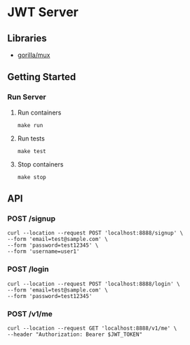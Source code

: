 # JWT Server
## Libraries
- [gorilla/mux](https://github.com/gorilla/mux)

## Getting Started
### Run Server
1. Run containers
    ```shell
    make run
    ```
2. Run tests
    ```shell
    make test
    ```
   
3. Stop containers
   ```shell
   make stop
   ```

## API
### POST /signup
```shell
curl --location --request POST 'localhost:8888/signup' \
--form 'email=test@sample.com' \
--form 'password=test12345' \
--form 'username=user1'
```

### POST /login
```shell
curl --location --request POST 'localhost:8888/login' \
--form 'email=test@sample.com' \
--form 'password=test12345'

```

### POST /v1/me
```shell
curl --location --request GET 'localhost:8888/v1/me' \
--header "Authorization: Bearer $JWT_TOKEN"
```
